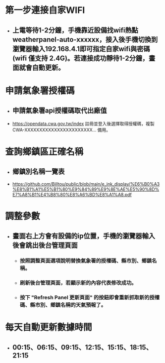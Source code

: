 # 第一步連接自家WIFI
  - ## 上電等待1-2分鐘，手機靠近設備找wifi熱點 weatherpanel-auto-xxxxxx，接入後手機切換到瀏覽器輸入192.168.4.1即可指定自家wifi與密碼(wifi 僅支持 2.4G)。若連接成功靜待1-2分鐘，畫面就會自動更新。

# 申請氣象署授權碼
  - ## 申請氣象署api授權碼取代出廠值
  - https://opendata.cwa.gov.tw/index  註冊並登入後選擇取得授權碼，複製  CWA-XXXXXXXXXXXXXXXXXXXXXXX...  備用。
# 查詢鄉鎮區正確名稱
  - ## 鄉鎮別名稱一覽表
  - https://github.com/Billtou/public/blob/main/e_ink_display/%E6%B0%A3%E8%B1%A1%E5%B1%80%E9%84%89%E9%8E%AE%E5%90%8D%E7%A8%B1%E4%B8%80%E8%A6%BD%E8%A1%A8.pdf
# 調整參數
  - ## 畫面右上方會有設備的ip位置，手機的瀏覽器輸入後會跳出後台管理頁面
    - ### 按照調整頁面選項說明替換氣象署的授權碼、縣市別、鄉鎮名稱。
    - ### 刷新後台管理頁面，若顯示新的內容代表修改成功。
    - ### 按下 "Refresh Panel 更新頁面" 的按鈕即會重新抓取新的授權碼、縣市別、鄉鎮名稱的天氣預報了。
  
# 每天自動更新數據時間
  - ## 00:15、06:15、09:15、12:15、15:15、18:15、21:15


